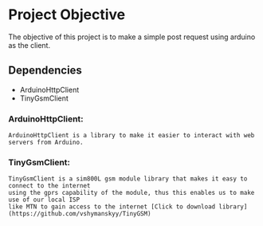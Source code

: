 # Project Objective
  The objective of this project is to make a simple post request using arduino as the client.
  
## Dependencies
 - ArduinoHttpClient
 - TinyGsmClient
 
### ArduinoHttpClient:
    ArduinoHttpClient is a library to make it easier to interact with web servers from Arduino.
    
### TinyGsmClient:

    TinyGsmClient is a sim800L gsm module library that makes it easy to connect to the internet 
    using the gprs capability of the module, thus this enables us to make use of our local ISP 
    like MTN to gain access to the internet [Click to download library](https://github.com/vshymanskyy/TinyGSM)

